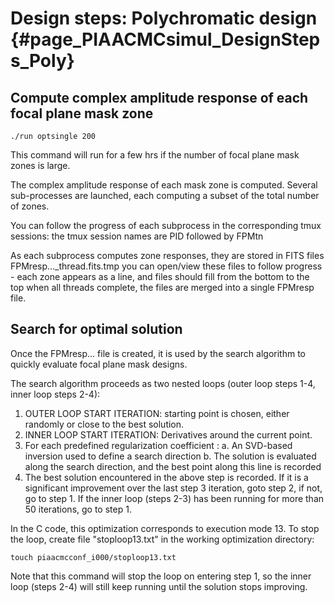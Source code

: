 # Design steps: Polychromatic design {#page_PIAACMCsimul_DesignSteps_Poly}

## Compute complex amplitude response of each focal plane mask zone

~~~
./run optsingle 200
~~~

This command will run for a few hrs if the number of focal plane mask zones is large.

The complex amplitude response of each mask zone is computed. Several sub-processes are launched, each computing a subset of the total number of zones.

You can follow the progress of each subprocess in the corresponding tmux sessions: the tmux session names are PID followed by FPMt<index>n<NBindex>

As each subprocess computes zone responses, they are stored in FITS files FPMresp..._thread<index>.fits.tmp you can open/view these files to follow progress - each zone appears as a line, and files should fill from the bottom to the top when all threads complete, the files are merged into a single FPMresp file.

## Search for optimal solution

Once the FPMresp... file is created, it is used by the search algorithm to quickly evaluate focal plane mask designs.

The search algorithm proceeds as two nested loops (outer loop steps 1-4, inner loop steps 2-4):

1. OUTER LOOP START ITERATION: starting point is chosen, either randomly or close to the best solution. 
2. INNER LOOP START ITERATION: Derivatives around the current point.
3. For each predefined regularization coefficient :
	a. An SVD-based inversion used to define a search direction
	b. The solution is evaluated along the search direction, and the best point along this line is recorded
4. The best solution encountered in the above step is recorded. If it is a significant improvement over the last step 3 iteration, goto step 2, if not, go to step 1. If the inner loop (steps 2-3) has been running for more than 50 iterations, go to step 1.


In the C code, this optimization corresponds to execution mode 13. To stop the loop, create file "stoploop13.txt" in the working optimization directory:

	touch piaacmcconf_i000/stoploop13.txt

Note that this command will stop the loop on entering step 1, so the inner loop (steps 2-4) will still keep running until the solution stops improving.




